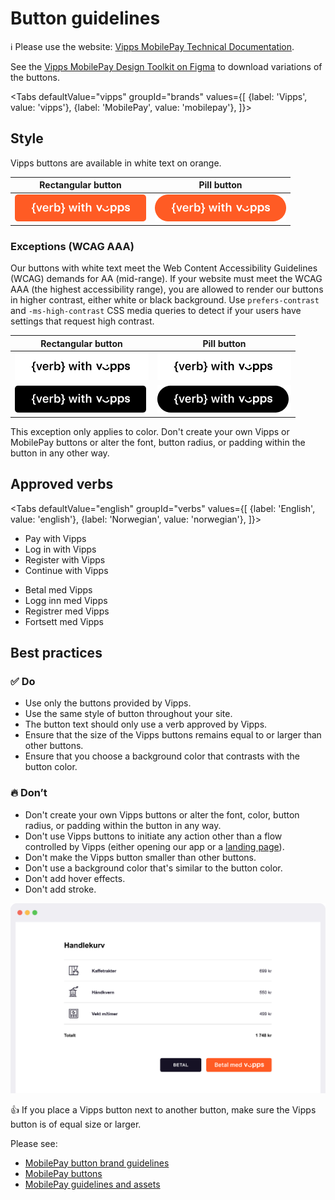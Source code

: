 <!-- START_METADATA
---
title: Vipps MobilePay button guidelines
sidebar_label: Button guidelines
sidebar_position: 20
hide_table_of_contents: true
pagination_next: null
pagination_prev: null
---

import ApiSchema from '@theme/ApiSchema';
import Tabs from '@theme/Tabs';
import TabItem from '@theme/TabItem';

END_METADATA -->

# Button guidelines

<!-- START_COMMENT -->
ℹ️ Please use the website:
[Vipps MobilePay Technical Documentation](https://developer.vippsmobilepay.com/docs/design-guidelines/).
<!-- END_COMMENT -->

See the [Vipps MobilePay Design Toolkit on Figma](https://www.figma.com/@vippsmobilepay) to download variations of the buttons.

<Tabs
defaultValue="vipps"
groupId="brands"
values={[
{label: 'Vipps', value: 'vipps'},
{label: 'MobilePay', value: 'mobilepay'},
]}>
<TabItem value="vipps">

## Style

Vipps buttons are available in white text on orange.

| Rectangular button | Pill button |
| ------------------ | ----------- |
| ![Rectangular orange - EN](images/vipps/rectangle-orange-EN.png) | ![Pill orange - EN](images/vipps/pill-orange-EN.png) |

### Exceptions (WCAG AAA)

Our buttons with white text meet the Web Content Accessibility Guidelines (WCAG) demands for AA (mid-range).
If your website must meet the WCAG AAA (the highest accessibility range), you are allowed to render our buttons in higher contrast, either white or black background.
Use `prefers-contrast` and `-ms-high-contrast` CSS media queries to detect if your users have settings that request high contrast.

| Rectangular button | Pill button |
| ------------------ | ----------- |
| ![Rectangular white - EN](images/vipps/rectangular-white-EN.png) | ![Pill white - EN](images/vipps/pill-white-EN.png) |
| ![Rectangular black - EN](images/vipps/rectangular-black-EN.png) | ![Pill black - EN](images/vipps/pill-black-EN.png) |

This exception only applies to color. Don't create your own Vipps or MobilePay buttons or alter the font, button radius, or padding within the button in any other way.

## Approved verbs

<Tabs
defaultValue="english"
groupId="verbs"
values={[
{label: 'English', value: 'english'},
{label: 'Norwegian', value: 'norwegian'},
]}>

<TabItem value="english">

* Pay with Vipps
* Log in with Vipps
* Register with Vipps
* Continue with Vipps

</TabItem>
<TabItem value="norwegian">

* Betal med Vipps
* Logg inn med Vipps
* Registrer med Vipps
* Fortsett med Vipps

</TabItem>
</Tabs>

## Best practices

### ✅ Do

* Use only the buttons provided by Vipps.
* Use the same style of button throughout your site.
* The button text should only use a verb approved by Vipps.
* Ensure that the size of the Vipps buttons remains equal to or larger than other buttons.
* Ensure that you choose a background color that contrasts with the button color.

### 🔥 Don’t

* Don't create your own Vipps buttons or alter the font, color, button radius, or padding within the button in any way.
* Don't use Vipps buttons to initiate any action other than a flow controlled by Vipps (either opening our app or a
  [landing page](https://developer.vippsmobilepay.com/docs/common-topics/landing-page)).
* Don't make the Vipps button smaller than other buttons.
* Don't use a background color that's similar to the button color.
* Don't add hover effects.
* Don't add stroke.

![Cart with two buttons](images/vipps/cart-two-buttons.svg)

👍 If you place a Vipps button next to another button, make sure the Vipps button is of equal size or larger.

</TabItem>
<TabItem value="mobilepay">

Please see:

* [MobilePay button brand guidelines](https://www.mobilepaygroup.com/mobilepaymedia/mobilepay-global/material-bank-global/brandguidelines/mobilepay-button-guidelines.pdf)
* [MobilePay buttons](https://www.mobilepaygroup.com/design/buttons)
* [MobilePay guidelines and assets](https://www.mobilepaygroup.com/design#)

</TabItem>
</Tabs>
